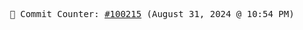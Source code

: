 <p align="center">
    <samp>
        📮 Commit Counter: <a href="https://github.com/Javascript-void0/Javascript-void0/commits/main">#100215</a> (August 31, 2024 @ 10:54 PM)
    </samp>
</p>